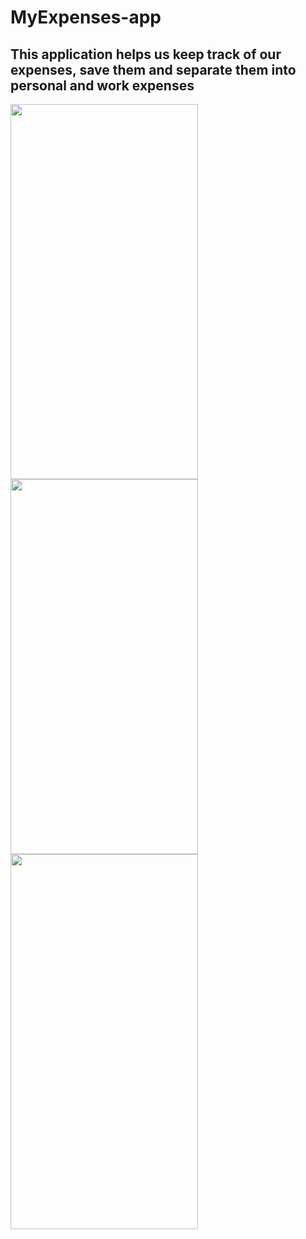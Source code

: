 # MyExpenses-app
## This application helps us keep track of our expenses, save them and separate them into personal and work expenses
<img src="https://user-images.githubusercontent.com/66056674/116996072-90b0ed80-ace3-11eb-851e-6c161e4d255e.png" width=300 height=600>
<img src="https://user-images.githubusercontent.com/66056674/116996070-90b0ed80-ace3-11eb-9cc0-9fc5dc6fd78b.png" width=300 height=600>
<img src="https://user-images.githubusercontent.com/66056674/116996066-8f7fc080-ace3-11eb-8563-9028077696e7.png" width=300 height=600>
